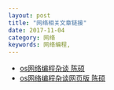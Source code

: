 ```yaml
---
layout: post
title: "网络相关文章链接"
date: 2017-11-04
category: 网络
keywords: 网络编程, 
---
```


* [os网络编程杂谈 陈硕](https://cloud.github.com/downloads/chenshuo/documents/LearningNetworkProgramming.pdf)
* [os网络编程杂谈网页版 陈硕](http://www.cnblogs.com/Solstice/archive/2011/06/06/2073490.html)